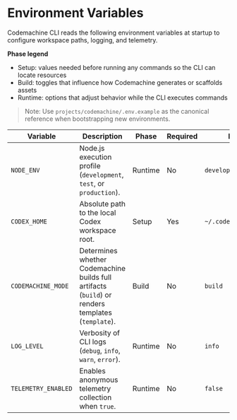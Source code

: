 # Environment Variables

Codemachine CLI reads the following environment variables at startup to configure workspace paths, logging, and telemetry.

**Phase legend**
- Setup: values needed before running any commands so the CLI can locate resources
- Build: toggles that influence how Codemachine generates or scaffolds assets
- Runtime: options that adjust behavior while the CLI executes commands

> Note: Use `projects/codemachine/.env.example` as the canonical reference when bootstrapping new environments.

| Variable | Description | Phase | Required | Default |
| --- | --- | --- | --- | --- |
| `NODE_ENV` | Node.js execution profile (`development`, `test`, or `production`). | Runtime | No | `development` |
| `CODEX_HOME` | Absolute path to the local Codex workspace root. | Setup | Yes | `~/.codemachine/codex` |
| `CODEMACHINE_MODE` | Determines whether Codemachine builds full artifacts (`build`) or renders templates (`template`). | Build | No | `build` |
| `LOG_LEVEL` | Verbosity of CLI logs (`debug`, `info`, `warn`, `error`). | Runtime | No | `info` |
| `TELEMETRY_ENABLED` | Enables anonymous telemetry collection when `true`. | Runtime | No | `false` |

